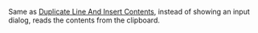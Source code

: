 Same as [Duplicate Line And Insert Contents](Duplicate%20Line%20And%20Insert%20Contents.md),
instead of showing an input dialog, reads the contents from the clipboard.
